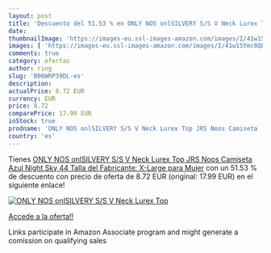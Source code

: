 ```yaml
---
layout: post
title: 'Descuento del 51.53 % en ONLY NOS onlSILVERY S/S V Neck Lurex Top'
date: 
thumbnailImage: 'https://images-eu.ssl-images-amazon.com/images/I/41w15Ymc8QL._SL200_.jpg'
images: [ 'https://images-eu.ssl-images-amazon.com/images/I/41w15Ymc8QL._SL200_.jpg' ]
comments: true
category: ofertas
author: ring
slug: 'B06WRP39DL-es'
description:
actualPrice: 8.72 EUR
currency: EUR
price: 8.72
comparePrice: 17.99 EUR
inStock: true
prodname: 'ONLY NOS onlSILVERY S/S V Neck Lurex Top JRS Noos Camiseta  Azul  Night Sky   44  Talla del Fabricante: X-Large  para Mujer'
country: 'es'
---
```


Tienes [ONLY NOS onlSILVERY S/S V Neck Lurex Top JRS Noos Camiseta  Azul  Night Sky   44  Talla del Fabricante: X-Large  para Mujer](https://www.amazon.es/dp/B06WRP39DL/?tag=tolees-21) con un 51.53 % de descuento con precio de oferta de 8.72 EUR (original: 17.99 EUR) en el siguiente enlace!

[![ONLY NOS onlSILVERY S/S V Neck Lurex Top](https://images-eu.ssl-images-amazon.com/images/I/41w15Ymc8QL._SL200_.jpg)](https://www.amazon.es/dp/B06WRP39DL/?tag=tolees-21)

[Accede a la oferta!!](https://www.amazon.es/dp/B06WRP39DL/?tag=tolees-21)

Links participate in Amazon Associate program and might generate a comission on qualifying sales



